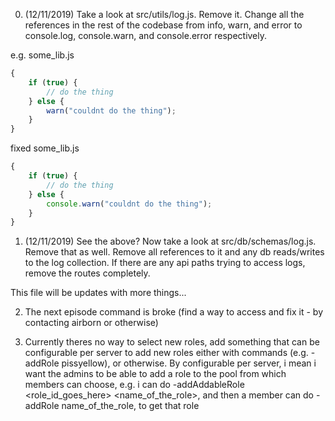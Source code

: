 0. (12/11/2019) Take a look at src/utils/log.js. Remove it. Change all the references in the rest of the codebase from info, warn, and error to console.log, console.warn, and console.error respectively.

e.g.
some_lib.js
```js
{
    if (true) {
        // do the thing
    } else {
        warn("couldnt do the thing");
    }
}
```

fixed some_lib.js
```js
{
    if (true) {
        // do the thing
    } else {
        console.warn("couldnt do the thing");
    }
}
```

1. (12/11/2019) See the above? Now take a look at src/db/schemas/log.js. Remove that as well. Remove all references to it and any db reads/writes to the log collection. If there are any api paths trying to access logs, remove the routes completely.

This file will be updates with more things...

2. The next episode command is broke (find a way to access and fix it - by contacting airborn or otherwise)

3. Currently theres no way to select new roles, add something that can be configurable per server to add new roles either with commands (e.g. -addRole pissyellow), or otherwise. By configurable per server, i mean i want the admins to be able to add a role to the pool from which members can choose, e.g. i can do -addAddableRole <role_id_goes_here> <name_of_the_role>, and then a member can do -addRole name_of_the_role, to get that role
